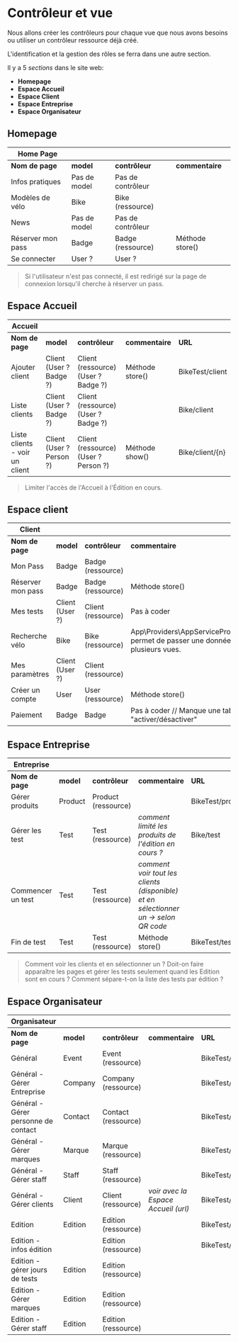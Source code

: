 # Contrôleur et vue

Nous allons créer les contrôleurs pour chaque vue que nous avons besoins ou utiliser un contrôleur ressource déjà créé.

L'identification et la gestion des rôles se ferra dans une autre section.

Il y a 5 *sections* dans le site web:

* **Homepage**
* **Espace Accueil**
* **Espace Client**
* **Espace Entreprise**
* **Espace Organisateur**

## Homepage
|Home Page||||
|-|-|-|-|
|**Nom de page**|**model**|**contrôleur**|**commentaire**|
|Infos pratiques|Pas de model|Pas de contrôleur||
|Modèles de vélo|Bike|Bike (ressource)||
|News|Pas de model|Pas de contrôleur||
|Réserver mon pass|Badge |Badge (ressource)|Méthode store()|
|Se connecter|User ? |User ?||

> Si l'utilisateur n'est pas connecté, il est redirigé sur la page de connexion lorsqu'il cherche à réserver un pass.

## Espace Accueil

|Accueil|||||
|-|-|-|-|-|
|**Nom de page**|**model**|**contrôleur**|**commentaire**|**URL**|
|Ajouter client|Client (User ? Badge ?)|Client (ressource) (User ? Badge ?)|Méthode store()|BikeTest/client|
|Liste clients|Client (User ? Badge ?)|Client (ressource) (User ? Badge ?)||Bike/client|
|Liste clients - voir un client|Client (User ? Person ?)|Client (ressource) (User ? Person ?)|Méthode show()|Bike/client/{n}|

> Limiter l'accès de l'Accueil à l'Édition en cours.

## Espace client
|Client|||||
|-|-|-|-|-|
|**Nom de page**|**model**|**contrôleur**|**commentaire**|**URL**|
|Mon Pass|Badge|Badge (ressource)||BikeTest/client/{n}/pass|
|Réserver mon pass|Badge|Badge (ressource)|Méthode store()|BikeTest/client/{n}/passReserve|
|Mes tests|Client (User ?)|Client (ressource)|Pas à coder|BikeTest/client/{n}/test|
|Recherche vélo|Bike| Bike (ressource) |App\Providers\AppServiceProvider.php permet de passer une donnée à plusieurs vues.|BikeTest/bike|
|Mes paramètres|Client (User ?)|Client (ressource)|||
|Créer un compte|User|User (ressource)|Méthode store()||
|Paiement|Badge|Badge|Pas à coder // Manque une table "activer/désactiver"||

## Espace Entreprise
|Entreprise|||||
|-|-|-|-|-|
|**Nom de page**|**model**|**contrôleur**|**commentaire**|**URL**|
|Gérer produits|Product|Product (ressource)||BikeTest/product|
|Gérer les test|Test|Test (ressource)|*comment limité les produits de l'édition en cours ?*|Bike/test|
|Commencer un test|Test|Test (ressource)|*comment voir tout les clients (disponible) et en sélectionner un -> selon QR code* ||
|Fin de test|Test|Test (ressource)|Méthode store()|BikeTest/test/{n}/edit|

> Comment voir les clients et en sélectionner un ?
> Doit-on faire apparaître les pages et gérer les tests seulement quand les Edition sont en cours ?
> Comment sépare-t-on la liste des tests par édition ?

## Espace Organisateur
|Organisateur|||||
|-|-|-|-|-|
|**Nom de page**|**model**|**contrôleur**|**commentaire**|**URL**|
|Général|Event|Event (ressource)||BikeTest/event|
|Général - Gérer Entreprise|Company|Company (ressource)||BikeTest/compagny|
|Général - Gérer personne de contact|Contact|Contact (ressource)||BikeTest/contact|
|Général - Gérer marques|Marque|Marque (ressource)||BikeTest/marque|
|Général - Gérer staff|Staff|Staff (ressource)||BikeTest/staff|
|Général - Gérer clients|Client|Client (ressource)|*voir avec la Espace Accueil (url)*|BikeTest/client|
|Edition|Edition|Edition (ressource)||BikeTest/edition/|
|Edition - infos édition||Edition (ressource)||BikeTest/editions/{n}/edit|
|Edition - gérer jours de tests|Edition|Edition (ressource)|||
|Edition - Gérer marques|Edition|Edition (ressource)|||
|Edition - Gérer staff|Edition|Edition (ressource)|||
